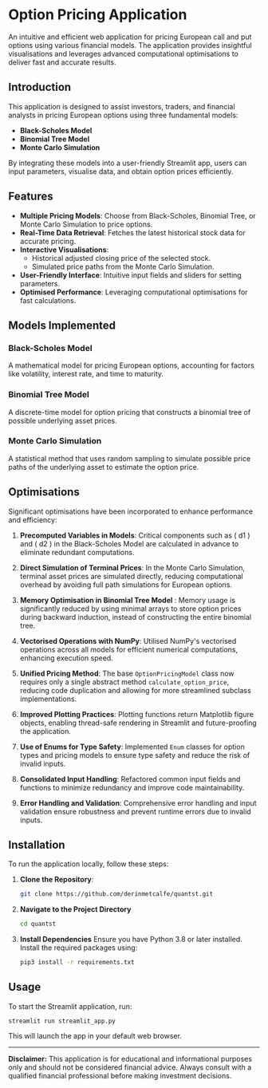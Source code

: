 # Option Pricing Application

An intuitive and efficient web application for pricing European call and put options using various financial models. The
application provides insightful visualisations and leverages advanced computational optimisations to deliver fast and
accurate results.

## Introduction

This application is designed to assist investors, traders, and financial analysts in pricing European options using
three fundamental models:

- **Black-Scholes Model**
- **Binomial Tree Model**
- **Monte Carlo Simulation**

By integrating these models into a user-friendly Streamlit app, users can input parameters, visualise data, and obtain
option prices efficiently.

## Features

- **Multiple Pricing Models**: Choose from Black-Scholes, Binomial Tree, or Monte Carlo Simulation to price options.
- **Real-Time Data Retrieval**: Fetches the latest historical stock data for accurate pricing.
- **Interactive Visualisations**:
    - Historical adjusted closing price of the selected stock.
    - Simulated price paths from the Monte Carlo Simulation.
- **User-Friendly Interface**: Intuitive input fields and sliders for setting parameters.
- **Optimised Performance**: Leveraging computational optimisations for fast calculations.

## Models Implemented

### Black-Scholes Model

A mathematical model for pricing European options, accounting for factors like volatility, interest rate, and time to
maturity.

### Binomial Tree Model

A discrete-time model for option pricing that constructs a binomial tree of possible underlying asset prices.

### Monte Carlo Simulation

A statistical method that uses random sampling to simulate possible price paths of the underlying asset to estimate the
option price.

## Optimisations

Significant optimisations have been incorporated to enhance performance and efficiency:

1. **Precomputed Variables in Models**: Critical components such as \( d1 \) and \( d2 \) in the Black-Scholes Model are
   calculated in advance to eliminate redundant computations.

2. **Direct Simulation of Terminal Prices**: In the Monte Carlo Simulation, terminal asset prices are simulated
   directly, reducing computational overhead by avoiding full path simulations for European options.

3. **Memory Optimisation in Binomial Tree Model** : Memory usage is significantly reduced by using minimal arrays to
   store option prices during backward induction, instead of constructing the entire binomial tree.

4. **Vectorised Operations with NumPy**: Utilised NumPy's vectorised operations across all models for efficient
   numerical computations, enhancing execution speed.

5. **Unified Pricing Method**: The base `OptionPricingModel` class now requires only a single abstract
   method `calculate_option_price`, reducing code duplication and allowing for more streamlined subclass
   implementations.

6. **Improved Plotting Practices**: Plotting functions return Matplotlib figure objects, enabling thread-safe rendering
   in Streamlit and future-proofing the application.

7. **Use of Enums for Type Safety**: Implemented `Enum` classes for option types and pricing models to ensure type
   safety and reduce the risk of invalid inputs.

8. **Consolidated Input Handling**: Refactored common input fields and functions to minimize redundancy and improve code
   maintainability.

9. **Error Handling and Validation**: Comprehensive error handling and input validation ensure robustness and prevent
   runtime errors due to invalid inputs.

## Installation

To run the application locally, follow these steps:

1. **Clone the Repository**:

   ```bash
   git clone https://github.com/derinmetcalfe/quantst.git

2. **Navigate to the Project Directory**
    ```bash
   cd quantst

3. **Install Dependencies**
   Ensure you have Python 3.8 or later installed. Install the required packages using:
    ```bash
   pip3 install -r requirements.txt

## Usage

To start the Streamlit application, run:

    streamlit run streamlit_app.py

This will launch the app in your default web browser.
<br>

<hr>

**Disclaimer:** This application is for educational and informational purposes only and should not be considered financial advice. Always consult with a qualified financial professional before making investment decisions.
